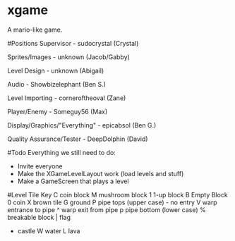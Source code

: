 # xgame
A mario-like game.

#Positions
Supervisor - sudocrystal (Crystal)

Sprites/Images - unknown (Jacob/Gabby)

Level Design - unknown (Abigail)

Audio - Showbizelephant (Ben S.)

Level Importing - corneroftheoval (Zane)

Player/Enemy - Someguy56 (Max)

Display/Graphics/"Everything" - epicabsol (Ben G.)

Quality Assurance/Tester - DeepDolphin (David)

#Todo
Everything we still need to do:

- Invite everyone
- Make the XGameLevelLayout work (load levels and stuff)
- Make a GameScreen that plays a level

#Level Tile Key
C   coin block
M   mushroom block
1   1-up block
B   Empty Block
0   coin
X   brown tile 
G   ground
P   pipe tops (upper case) - no entry
V   warp entrance to pipe
^   warp exit from pipe
p   pipe bottom (lower case)
%   breakable block
|   flag
*   castle
W   water
L   lava